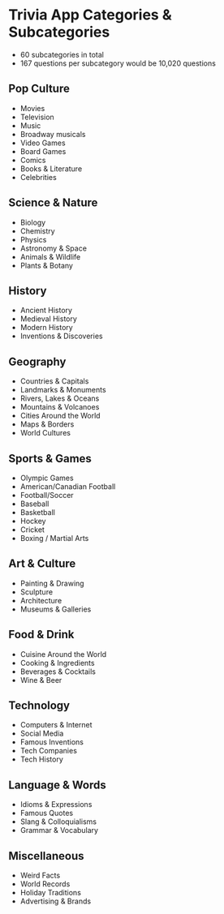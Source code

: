 # Trivia App Categories & Subcategories

- 60 subcategories in total
- 167 questions per subcategory would be 10,020 questions

## Pop Culture
- Movies
- Television
- Music
- Broadway musicals
- Video Games
- Board Games
- Comics
- Books & Literature
- Celebrities

## Science & Nature
- Biology
- Chemistry
- Physics
- Astronomy & Space
- Animals & Wildlife
- Plants & Botany

## History
- Ancient History
- Medieval History
- Modern History
- Inventions & Discoveries

## Geography
- Countries & Capitals
- Landmarks & Monuments
- Rivers, Lakes & Oceans
- Mountains & Volcanoes
- Cities Around the World
- Maps & Borders
- World Cultures

## Sports & Games
- Olympic Games
- American/Canadian Football
- Football/Soccer
- Baseball
- Basketball
- Hockey
- Cricket
- Boxing / Martial Arts

## Art & Culture
- Painting & Drawing
- Sculpture
- Architecture
- Museums & Galleries

## Food & Drink
- Cuisine Around the World
- Cooking & Ingredients
- Beverages & Cocktails
- Wine & Beer

## Technology
- Computers & Internet
- Social Media
- Famous Inventions
- Tech Companies
- Tech History

## Language & Words
- Idioms & Expressions
- Famous Quotes
- Slang & Colloquialisms
- Grammar & Vocabulary

## Miscellaneous
- Weird Facts
- World Records
- Holiday Traditions
- Advertising & Brands
